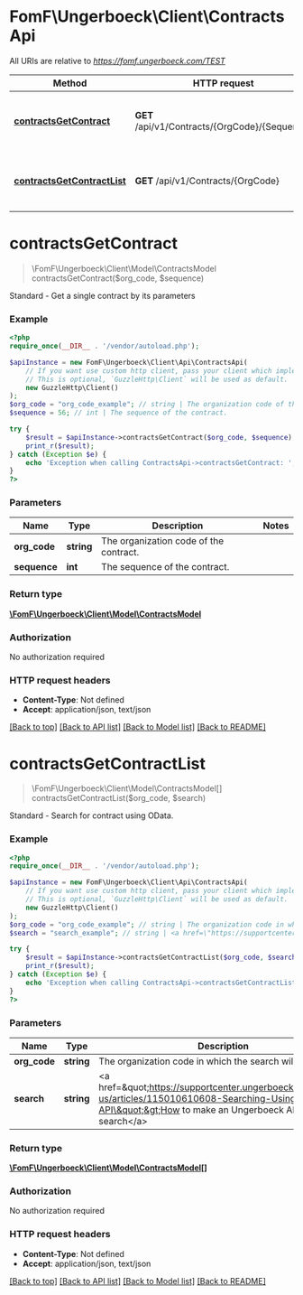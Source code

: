 # FomF\Ungerboeck\Client\ContractsApi

All URIs are relative to *https://fomf.ungerboeck.com/TEST*

Method | HTTP request | Description
------------- | ------------- | -------------
[**contractsGetContract**](ContractsApi.md#contractsGetContract) | **GET** /api/v1/Contracts/{OrgCode}/{Sequence} | Standard - Get a single contract by its parameters
[**contractsGetContractList**](ContractsApi.md#contractsGetContractList) | **GET** /api/v1/Contracts/{OrgCode} | Standard - Search for contract using OData.


# **contractsGetContract**
> \FomF\Ungerboeck\Client\Model\ContractsModel contractsGetContract($org_code, $sequence)

Standard - Get a single contract by its parameters

### Example
```php
<?php
require_once(__DIR__ . '/vendor/autoload.php');

$apiInstance = new FomF\Ungerboeck\Client\Api\ContractsApi(
    // If you want use custom http client, pass your client which implements `GuzzleHttp\ClientInterface`.
    // This is optional, `GuzzleHttp\Client` will be used as default.
    new GuzzleHttp\Client()
);
$org_code = "org_code_example"; // string | The organization code of the contract.
$sequence = 56; // int | The sequence of the contract.

try {
    $result = $apiInstance->contractsGetContract($org_code, $sequence);
    print_r($result);
} catch (Exception $e) {
    echo 'Exception when calling ContractsApi->contractsGetContract: ', $e->getMessage(), PHP_EOL;
}
?>
```

### Parameters

Name | Type | Description  | Notes
------------- | ------------- | ------------- | -------------
 **org_code** | **string**| The organization code of the contract. |
 **sequence** | **int**| The sequence of the contract. |

### Return type

[**\FomF\Ungerboeck\Client\Model\ContractsModel**](../Model/ContractsModel.md)

### Authorization

No authorization required

### HTTP request headers

 - **Content-Type**: Not defined
 - **Accept**: application/json, text/json

[[Back to top]](#) [[Back to API list]](../../README.md#documentation-for-api-endpoints) [[Back to Model list]](../../README.md#documentation-for-models) [[Back to README]](../../README.md)

# **contractsGetContractList**
> \FomF\Ungerboeck\Client\Model\ContractsModel[] contractsGetContractList($org_code, $search)

Standard - Search for contract using OData.

### Example
```php
<?php
require_once(__DIR__ . '/vendor/autoload.php');

$apiInstance = new FomF\Ungerboeck\Client\Api\ContractsApi(
    // If you want use custom http client, pass your client which implements `GuzzleHttp\ClientInterface`.
    // This is optional, `GuzzleHttp\Client` will be used as default.
    new GuzzleHttp\Client()
);
$org_code = "org_code_example"; // string | The organization code in which the search will take place
$search = "search_example"; // string | <a href=\"https://supportcenter.ungerboeck.com/hc/en-us/articles/115010610608-Searching-Using-the-API\">How to make an Ungerboeck API search</a>

try {
    $result = $apiInstance->contractsGetContractList($org_code, $search);
    print_r($result);
} catch (Exception $e) {
    echo 'Exception when calling ContractsApi->contractsGetContractList: ', $e->getMessage(), PHP_EOL;
}
?>
```

### Parameters

Name | Type | Description  | Notes
------------- | ------------- | ------------- | -------------
 **org_code** | **string**| The organization code in which the search will take place |
 **search** | **string**| &lt;a href&#x3D;\&quot;https://supportcenter.ungerboeck.com/hc/en-us/articles/115010610608-Searching-Using-the-API\&quot;&gt;How to make an Ungerboeck API search&lt;/a&gt; |

### Return type

[**\FomF\Ungerboeck\Client\Model\ContractsModel[]**](../Model/ContractsModel.md)

### Authorization

No authorization required

### HTTP request headers

 - **Content-Type**: Not defined
 - **Accept**: application/json, text/json

[[Back to top]](#) [[Back to API list]](../../README.md#documentation-for-api-endpoints) [[Back to Model list]](../../README.md#documentation-for-models) [[Back to README]](../../README.md)

